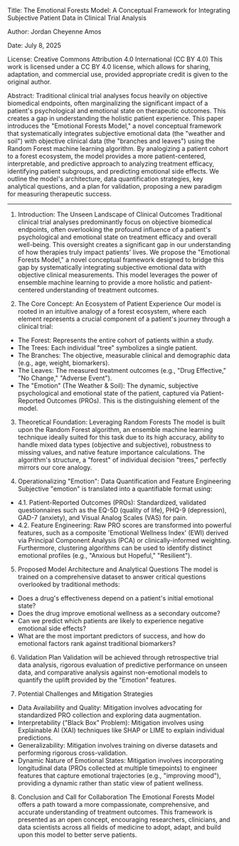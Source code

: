Title: The Emotional Forests Model: A Conceptual Framework for Integrating Subjective Patient Data in Clinical Trial Analysis

Author: Jordan Cheyenne Amos

Date: July 8, 2025

License: Creative Commons Attribution 4.0 International (CC BY 4.0)
This work is licensed under a CC BY 4.0 license, which allows for sharing, adaptation, and commercial use, provided appropriate credit is given to the original author.

Abstract:
Traditional clinical trial analyses focus heavily on objective biomedical endpoints, often marginalizing the significant impact of a patient's psychological and emotional state on therapeutic outcomes. This creates a gap in understanding the holistic patient experience. This paper introduces the "Emotional Forests Model," a novel conceptual framework that systematically integrates subjective emotional data (the "weather and soil") with objective clinical data (the "branches and leaves") using the Random Forest machine learning algorithm. By analogizing a patient cohort to a forest ecosystem, the model provides a more patient-centered, interpretable, and predictive approach to analyzing treatment efficacy, identifying patient subgroups, and predicting emotional side effects. We outline the model's architecture, data quantification strategies, key analytical questions, and a plan for validation, proposing a new paradigm for measuring therapeutic success.

---

1. Introduction: The Unseen Landscape of Clinical Outcomes
Traditional clinical trial analyses predominantly focus on objective biomedical endpoints, often overlooking the profound influence of a patient's psychological and emotional state on treatment efficacy and overall well-being. This oversight creates a significant gap in our understanding of how therapies truly impact patients' lives. We propose the "Emotional Forests Model," a novel conceptual framework designed to bridge this gap by systematically integrating subjective emotional data with objective clinical measurements. This model leverages the power of ensemble machine learning to provide a more holistic and patient-centered understanding of treatment outcomes.

2. The Core Concept: An Ecosystem of Patient Experience
Our model is rooted in an intuitive analogy of a forest ecosystem, where each element represents a crucial component of a patient's journey through a clinical trial:
- The Forest: Represents the entire cohort of patients within a study.
- The Trees: Each individual "tree" symbolizes a single patient.
- The Branches: The objective, measurable clinical and demographic data (e.g., age, weight, biomarkers).
- The Leaves: The measured treatment outcomes (e.g., "Drug Effective," "No Change," "Adverse Event").
- The "Emotion" (The Weather & Soil): The dynamic, subjective psychological and emotional state of the patient, captured via Patient-Reported Outcomes (PROs). This is the distinguishing element of the model.

3. Theoretical Foundation: Leveraging Random Forests
The model is built upon the Random Forest algorithm, an ensemble machine learning technique ideally suited for this task due to its high accuracy, ability to handle mixed data types (objective and subjective), robustness to missing values, and native feature importance calculations. The algorithm's structure, a "forest" of individual decision "trees," perfectly mirrors our core analogy.

4. Operationalizing "Emotion": Data Quantification and Feature Engineering
Subjective "emotion" is translated into a quantifiable format using:
- 4.1. Patient-Reported Outcomes (PROs): Standardized, validated questionnaires such as the EQ-5D (quality of life), PHQ-9 (depression), GAD-7 (anxiety), and Visual Analog Scales (VAS) for pain.
- 4.2. Feature Engineering: Raw PRO scores are transformed into powerful features, such as a composite 'Emotional Wellness Index' (EWI) derived via Principal Component Analysis (PCA) or clinically-informed weighting. Furthermore, clustering algorithms can be used to identify distinct emotional profiles (e.g., "Anxious but Hopeful," "Resilient").

5. Proposed Model Architecture and Analytical Questions
The model is trained on a comprehensive dataset to answer critical questions overlooked by traditional methods:
- Does a drug's effectiveness depend on a patient's initial emotional state?
- Does the drug improve emotional wellness as a secondary outcome?
- Can we predict which patients are likely to experience negative emotional side effects?
- What are the most important predictors of success, and how do emotional factors rank against traditional biomarkers?

6. Validation Plan
Validation will be achieved through retrospective trial data analysis, rigorous evaluation of predictive performance on unseen data, and comparative analysis against non-emotional models to quantify the uplift provided by the "Emotion" features.

7. Potential Challenges and Mitigation Strategies
- Data Availability and Quality: Mitigation involves advocating for standardized PRO collection and exploring data augmentation.
- Interpretability ("Black Box" Problem): Mitigation involves using Explainable AI (XAI) techniques like SHAP or LIME to explain individual predictions.
- Generalizability: Mitigation involves training on diverse datasets and performing rigorous cross-validation.
- Dynamic Nature of Emotional States: Mitigation involves incorporating longitudinal data (PROs collected at multiple timepoints) to engineer features that capture emotional trajectories (e.g., "improving mood"), providing a dynamic rather than static view of patient wellness.

8. Conclusion and Call for Collaboration
The Emotional Forests Model offers a path toward a more compassionate, comprehensive, and accurate understanding of treatment outcomes. This framework is presented as an open concept, encouraging researchers, clinicians, and data scientists across all fields of medicine to adopt, adapt, and build upon this model to better serve patients.
